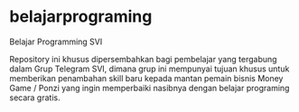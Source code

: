 # belajarprograming
 Belajar Programming SVI

Repository ini khusus dipersembahkan bagi pembelajar yang tergabung dalam Grup Telegram SVI, dimana grup ini mempunyai tujuan khusus untuk memberikan penambahan skill baru kepada mantan pemain bisnis Money Game / Ponzi yang ingin memperbaiki nasibnya dengan belajar programing secara gratis.
